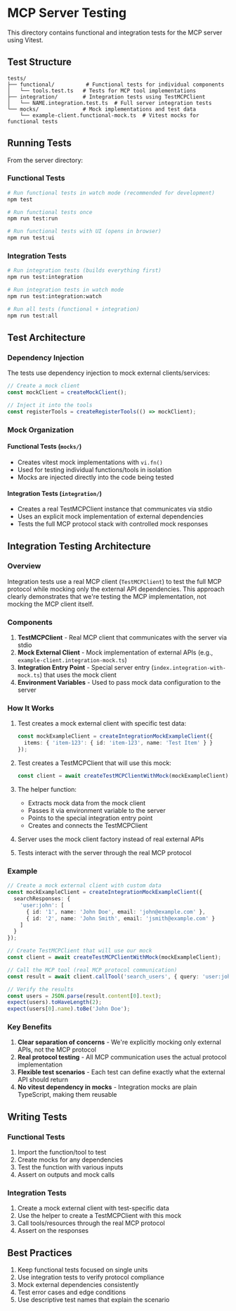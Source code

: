 # MCP Server Testing

This directory contains functional and integration tests for the MCP server using Vitest.

## Test Structure

```
tests/
├── functional/          # Functional tests for individual components
│   └── tools.test.ts   # Tests for MCP tool implementations
├── integration/        # Integration tests using TestMCPClient
│   └── NAME.integration.test.ts  # Full server integration tests
└── mocks/              # Mock implementations and test data
    └── example-client.functional-mock.ts  # Vitest mocks for functional tests
```

## Running Tests

From the server directory:

### Functional Tests

```bash
# Run functional tests in watch mode (recommended for development)
npm test

# Run functional tests once
npm run test:run

# Run functional tests with UI (opens in browser)
npm run test:ui
```

### Integration Tests

```bash
# Run integration tests (builds everything first)
npm run test:integration

# Run integration tests in watch mode
npm run test:integration:watch

# Run all tests (functional + integration)
npm run test:all
```

## Test Architecture

### Dependency Injection

The tests use dependency injection to mock external clients/services:

```typescript
// Create a mock client
const mockClient = createMockClient();

// Inject it into the tools
const registerTools = createRegisterTools(() => mockClient);
```

### Mock Organization

#### Functional Tests (`mocks/`)

- Creates vitest mock implementations with `vi.fn()`
- Used for testing individual functions/tools in isolation
- Mocks are injected directly into the code being tested

#### Integration Tests (`integration/`)

- Creates a real TestMCPClient instance that communicates via stdio
- Uses an explicit mock implementation of external dependencies
- Tests the full MCP protocol stack with controlled mock responses

## Integration Testing Architecture

### Overview

Integration tests use a real MCP client (`TestMCPClient`) to test the full MCP protocol while mocking only the external API dependencies. This approach clearly demonstrates that we're testing the MCP implementation, not mocking the MCP client itself.

### Components

1. **TestMCPClient** - Real MCP client that communicates with the server via stdio
2. **Mock External Client** - Mock implementation of external APIs (e.g., `example-client.integration-mock.ts`)
3. **Integration Entry Point** - Special server entry (`index.integration-with-mock.ts`) that uses the mock client
4. **Environment Variables** - Used to pass mock data configuration to the server

### How It Works

1. Test creates a mock external client with specific test data:
   ```typescript
   const mockExampleClient = createIntegrationMockExampleClient({
     items: { 'item-123': { id: 'item-123', name: 'Test Item' } }
   });
   ```

2. Test creates a TestMCPClient that will use this mock:
   ```typescript
   const client = await createTestMCPClientWithMock(mockExampleClient);
   ```

3. The helper function:
   - Extracts mock data from the mock client
   - Passes it via environment variable to the server
   - Points to the special integration entry point
   - Creates and connects the TestMCPClient

4. Server uses the mock client factory instead of real external APIs

5. Tests interact with the server through the real MCP protocol

### Example

```typescript
// Create a mock external client with custom data
const mockExampleClient = createIntegrationMockExampleClient({
  searchResponses: {
    'user:john': [
      { id: '1', name: 'John Doe', email: 'john@example.com' },
      { id: '2', name: 'John Smith', email: 'jsmith@example.com' }
    ]
  }
});

// Create TestMCPClient that will use our mock
const client = await createTestMCPClientWithMock(mockExampleClient);

// Call the MCP tool (real MCP protocol communication)
const result = await client.callTool('search_users', { query: 'user:john' });

// Verify the results
const users = JSON.parse(result.content[0].text);
expect(users).toHaveLength(2);
expect(users[0].name).toBe('John Doe');
```

### Key Benefits

1. **Clear separation of concerns** - We're explicitly mocking only external APIs, not the MCP protocol
2. **Real protocol testing** - All MCP communication uses the actual protocol implementation
3. **Flexible test scenarios** - Each test can define exactly what the external API should return
4. **No vitest dependency in mocks** - Integration mocks are plain TypeScript, making them reusable

## Writing Tests

### Functional Tests

1. Import the function/tool to test
2. Create mocks for any dependencies
3. Test the function with various inputs
4. Assert on outputs and mock calls

### Integration Tests

1. Create a mock external client with test-specific data
2. Use the helper to create a TestMCPClient with this mock
3. Call tools/resources through the real MCP protocol
4. Assert on the responses

## Best Practices

1. Keep functional tests focused on single units
2. Use integration tests to verify protocol compliance
3. Mock external dependencies consistently
4. Test error cases and edge conditions
5. Use descriptive test names that explain the scenario
